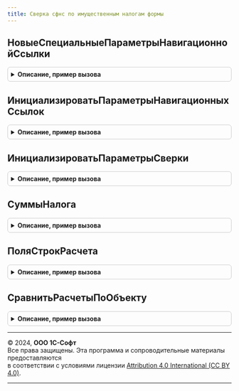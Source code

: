 ```yaml
---
title: Сверка сфнс по имущественным налогам формы
---
```



## НовыеСпециальныеПараметрыНавигационнойСсылки
<details style="margin: 1em 0; padding: 0.5em; border: 1px solid #ccc; border-radius: 6px;">

<summary style="font-weight: bold; cursor: pointer;">Описание, пример вызова</summary>

```bsl

// Конструктор специальных параметров навигационной ссылки.
//
// Возвращаемое значение:
//  Структура - Новые специальные параметры навигационной ссылки:
// * Выполнено - Булево -
//
Функция НовыеСпециальныеПараметрыНавигационнойСсылки() Экспорт
```

Пример вызова
```bsl
Результат = СверкаСФНСПоИмущественнымНалогамФормы.НовыеСпециальныеПараметрыНавигационнойСсылки() 
```
</details>

## ИнициализироватьПараметрыНавигационныхСсылок
<details style="margin: 1em 0; padding: 0.5em; border: 1px solid #ccc; border-radius: 6px;">

<summary style="font-weight: bold; cursor: pointer;">Описание, пример вызова</summary>

```bsl

// Инициализирует реквизит формы ПараметрыНавигационныхСсылок, который используется для выполнения переходов по ссылкам,
// а также для расчета статуса действий, с которыми связаны навигационные ссылки.
//
// Параметры:
//  Форма - ФормаКлиентскогоПриложения - форма должна содержать реквизит ПараметрыНавигационныхСсылок
//  Организация - СправочникСсылка.Организации
//  Налог - ПеречислениеСсылка.ВидыИмущественныхНалогов
//  НалоговыйПериод - Дата
//  КодыНалоговыхОрганов - Массив из Строка - коды налоговых органов, в которых зарегистрированы объекты, попавшие в сверку.
//  РегистрацияВНалоговомОргане - СправочникСсылка.РегистрацииВНалоговомОргане - Регистрация в ИФНС.
//  Сообщение - Неопределено - входящее сообщение от ФНС с расчетом налога.
Процедура ИнициализироватьПараметрыНавигационныхСсылок(Форма, Организация, Налог, НалоговыйПериод, КодыНалоговыхОрганов, Экспорт
```

Пример вызова
```bsl
СверкаСФНСПоИмущественнымНалогамФормы.ИнициализироватьПараметрыНавигационныхСсылок(Форма, Организация, Налог, НалоговыйПериод, КодыНалоговыхОрганов, );
```
</details>

## ИнициализироватьПараметрыСверки
<details style="margin: 1em 0; padding: 0.5em; border: 1px solid #ccc; border-radius: 6px;">

<summary style="font-weight: bold; cursor: pointer;">Описание, пример вызова</summary>

```bsl

// Инициализировать параметры сверки.
//
// Параметры:
//  Форма - Форма
//  РегистрацияВНалоговомОргане - СправочникСсылка.РегистрацииВНалоговомОргане - Регистрация в налоговом органе
//  РегистрацияВНалоговомОрганеОтправителе - СправочникСсылка.РегистрацииВНалоговомОргане, Неопределено -  Регистрация в налоговом органе отправителе
//  КодОтправителя - Строка, Неопределено -  Код отправителя
//  КодыНалоговыхОрганов - Строка, Неопределено -  Коды налоговых органов
//  Сообщение - Неопределено -  Сообщение
Процедура ИнициализироватьПараметрыСверки(Форма, Экспорт
```

Пример вызова
```bsl
СверкаСФНСПоИмущественнымНалогамФормы.ИнициализироватьПараметрыСверки(Форма, );
```
</details>

## СуммыНалога
<details style="margin: 1em 0; padding: 0.5em; border: 1px solid #ccc; border-radius: 6px;">

<summary style="font-weight: bold; cursor: pointer;">Описание, пример вызова</summary>

```bsl

// Суммы налога.
//
// Параметры:
//  Организация - СправочникСсылка.Организации - Организация
//  Налог - ПеречислениеСсылка.ВидыИмущественныхНалогов - Налог
//  НалоговыйПериод - Дата - Налоговый период
//  КодыНалоговыхОрганов - Массив из Строка - Коды налоговых органов
//
// Возвращаемое значение:
//  Структура -  Суммы налога:
// * СуммаНалогаНачислено - Число -
Функция СуммыНалога(Организация, Налог, НалоговыйПериод, КодыНалоговыхОрганов) Экспорт
```

Пример вызова
```bsl
Результат = СверкаСФНСПоИмущественнымНалогамФормы.СуммыНалога(Организация, Налог, НалоговыйПериод, КодыНалоговыхОрганов) 
```
</details>

## ПоляСтрокРасчета
<details style="margin: 1em 0; padding: 0.5em; border: 1px solid #ccc; border-radius: 6px;">

<summary style="font-weight: bold; cursor: pointer;">Описание, пример вызова</summary>

```bsl

// Возвращает структуру с именами полей строк детального расчета в программе и расчета ФНС.
// Порядок полей в массиве-результате соответствует порядку полей в бумажной форме расчета ФНС.
// Дополнительно в расчетах сравнивается поле СуммаЛьгот, но это общая сумма по объекту,
// поэтому сравнивается отдельно, и здесь не упоминается.
//
// Параметры:
//  Налог - ПеречислениеСсылка.ВидыИмущественныхНалогов
//  НалоговыйПериод - Дата - любая дата за налоговый период
//
// Возвращаемое значение:
//  Массив из Строка - наименования полей расчета для конкретного налога за конкретный период
//
Функция ПоляСтрокРасчета(Налог, НалоговыйПериод) Экспорт
```

Пример вызова
```bsl
Результат = СверкаСФНСПоИмущественнымНалогамФормы.ПоляСтрокРасчета(Налог, НалоговыйПериод) 
```
</details>

## СравнитьРасчетыПоОбъекту
<details style="margin: 1em 0; padding: 0.5em; border: 1px solid #ccc; border-radius: 6px;">

<summary style="font-weight: bold; cursor: pointer;">Описание, пример вызова</summary>

```bsl

// Сравнить расчеты по объекту.
//
// Параметры:
//  Расчет - ТаблицаЗначений, ДанныеФормыКоллекция - строки расчета по объекту в программе
//  РасчетФНС - ТаблицаЗначений, ДанныеФормыКоллекция - строки расчета по объекту в ФНС
//  СуммаЛьгот - Число - сумма налоговых льгот по объекту в расчете программы
//  СуммаЛьготФНС - Число - сумма налоговых льгот по объекту в расчете ФНС
//  СуммаНалога - Число - сумма исчисленного налога по объекту в программе
//  СуммаНалогаФНС - Число - сумма исчисленного налога по объекту в сообщении ФНС
//  СверяемыеПоляСтрокРасчета - Массив из Строка - см. ПоляСтрокРасчета()
//
// Возвращаемое значение:
//  Строка - список полей через запятую, значения в которых расходятся в двух расчетах. Если расходятся все показатели
//  или в расчетах разное количество строк, то вернется значение "Все".
Функция СравнитьРасчетыПоОбъекту(Расчет, РасчетФНС, СуммаЛьгот, СуммаЛьготФНС, СуммаНалога, СуммаНалогаФНС, СверяемыеПоляСтрокРасчета) Экспорт
```

Пример вызова
```bsl
Результат = СверкаСФНСПоИмущественнымНалогамФормы.СравнитьРасчетыПоОбъекту(Расчет, РасчетФНС, СуммаЛьгот, СуммаЛьготФНС, СуммаНалога, СуммаНалогаФНС, СверяемыеПоляСтрокРасчета) 
```
</details>

---

© 2024, **ООО 1С-Софт**  
Все права защищены. Эта программа и сопроводительные материалы предоставляются  
в соответствии с условиями лицензии [Attribution 4.0 International (CC BY 4.0)](https://creativecommons.org/licenses/by/4.0/legalcode).

---
